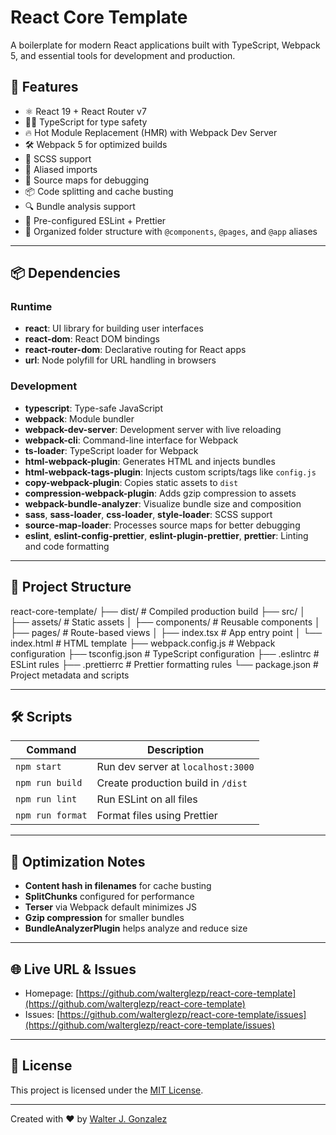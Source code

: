# React Core Template

A boilerplate for modern React applications built with TypeScript, Webpack 5, and essential tools for development and production.

## 🚀 Features

- ⚛️ React 19 + React Router v7
- 🧑‍💻 TypeScript for type safety
- 🔥 Hot Module Replacement (HMR) with Webpack Dev Server
- 🛠️ Webpack 5 for optimized builds
- 💅 SCSS support
- 🧾 Aliased imports
- 🧪 Source maps for debugging
- 📦 Code splitting and cache busting
- 🔍 Bundle analysis support
- 📄 Pre-configured ESLint + Prettier
- 📂 Organized folder structure with `@components`, `@pages`, and `@app` aliases

---

## 📦 Dependencies

### Runtime

- **react**: UI library for building user interfaces
- **react-dom**: React DOM bindings
- **react-router-dom**: Declarative routing for React apps
- **url**: Node polyfill for URL handling in browsers

### Development

- **typescript**: Type-safe JavaScript
- **webpack**: Module bundler
- **webpack-dev-server**: Development server with live reloading
- **webpack-cli**: Command-line interface for Webpack
- **ts-loader**: TypeScript loader for Webpack
- **html-webpack-plugin**: Generates HTML and injects bundles
- **html-webpack-tags-plugin**: Injects custom scripts/tags like `config.js`
- **copy-webpack-plugin**: Copies static assets to `dist`
- **compression-webpack-plugin**: Adds gzip compression to assets
- **webpack-bundle-analyzer**: Visualize bundle size and composition
- **sass**, **sass-loader**, **css-loader**, **style-loader**: SCSS support
- **source-map-loader**: Processes source maps for better debugging
- **eslint**, **eslint-config-prettier**, **eslint-plugin-prettier**, **prettier**: Linting and code formatting

---

## 📁 Project Structure

react-core-template/ ├── dist/ # Compiled production build ├── src/ │ ├── assets/ # Static assets │ ├── components/ # Reusable components │ ├── pages/ # Route-based views │ ├── index.tsx # App entry point │ └── index.html # HTML template ├── webpack.config.js # Webpack configuration ├── tsconfig.json # TypeScript configuration ├── .eslintrc # ESLint rules ├── .prettierrc # Prettier formatting rules └── package.json # Project metadata and scripts

---

## 🛠️ Scripts

| Command          | Description                        |
| ---------------- | ---------------------------------- |
| `npm start`      | Run dev server at `localhost:3000` |
| `npm run build`  | Create production build in `/dist` |
| `npm run lint`   | Run ESLint on all files            |
| `npm run format` | Format files using Prettier        |

---

## 🧪 Optimization Notes

- **Content hash in filenames** for cache busting
- **SplitChunks** configured for performance
- **Terser** via Webpack default minimizes JS
- **Gzip compression** for smaller bundles
- **BundleAnalyzerPlugin** helps analyze and reduce size

---

## 🌐 Live URL & Issues

- Homepage: [https://github.com/walterglezp/react-core-template](https://github.com/walterglezp/react-core-template)
- Issues: [https://github.com/walterglezp/react-core-template/issues](https://github.com/walterglezp/react-core-template/issues)

---

## 📄 License

This project is licensed under the [MIT License](LICENSE).

---

Created with ❤️ by [Walter J. Gonzalez](https://github.com/walterglezp)
